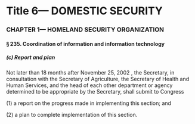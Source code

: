 
# Title 6— DOMESTIC SECURITY
### CHAPTER 1— HOMELAND SECURITY ORGANIZATION
#### § 235. Coordination of information and information technology
##### (c) Report and plan

Not later than 18 months after November 25, 2002 , the Secretary, in consultation with the Secretary of Agriculture, the Secretary of Health and Human Services, and the head of each other department or agency determined to be appropriate by the Secretary, shall submit to Congress

(1) a report on the progress made in implementing this section; and

(2) a plan to complete implementation of this section.
